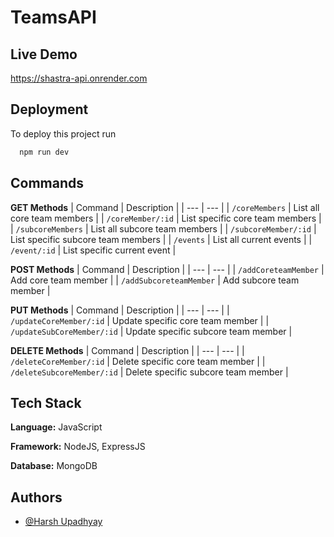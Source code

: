 
# TeamsAPI





## Live Demo

https://shastra-api.onrender.com

## Deployment

To deploy this project run

```bash
  npm run dev
```


## Commands

**GET Methods**
| Command | Description |
| --- | --- |
| `/coreMembers` | List all core team members |
| `/coreMember/:id` | List specific core team members |
| `/subcoreMembers` | List all subcore team members |
| `/subcoreMember/:id` | List specific subcore team members |
| `/events` | List all current events |
| `/event/:id` | List specific current event |

**POST Methods**
| Command | Description |
| --- | --- |
| `/addCoreteamMember` | Add core team member |
| `/addSubcoreteamMember` | Add subcore team member |

**PUT Methods**
| Command | Description |
| --- | --- |
| `/updateCoreMember/:id` | Update specific core team member |
| `/updateSubCoreMember/:id` | Update specific subcore team member |

**DELETE Methods**
| Command | Description |
| --- | --- |
| `/deleteCoreMember/:id` | Delete specific core team member |
| `/deleteSubcoreMember/:id` | Delete specific subcore team member |

## Tech Stack

**Language:** JavaScript


**Framework:** NodeJS, ExpressJS

**Database:** MongoDB 

## Authors

- [@Harsh Upadhyay](https://www.github.com/harshau007)

